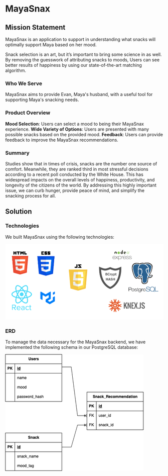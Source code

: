# MayaSnax

## Mission Statement

MayaSnax is an application to support in understanding what snacks will optimally support Maya based on her mood.

Snack selection is an art, but it’s important to bring some science in as well. By removing the guesswork of attributing snacks to moods, Users can see better results of happiness by using our state-of-the-art matching algorithm.

### Who We Serve

MayaSnax aims to provide Evan, Maya's husband, with a useful tool for supporting Maya's snacking needs.

### Product Overview

**Mood Selection**: Users can select a mood to being their MayaSnax experience.
**Wide Variety of Options**: Users are presented with many possible snacks based on the provided mood.
**Feedback**: Users can provide feedback to improve the MayaSnax recommendations.

### Summary

Studies show that in times of crisis, snacks are the number one source of comfort. Meanwhile, they are ranked third in most stressful decisions according to a recent poll conducted by the White House. This has widespread impacts on the overall levels of happiness, productivity, and longevity of the citizens of the world. By addressing this highly important issue, we can curb hunger, provide peace of mind, and simplify the snacking process for all.

## Solution

### Technologies  
We built MayaSnax using the following technologies:

![](mayasnax-technologies.png)

### ERD

To manage the data necessary for the MayaSnax backend, we have implemented the following schema in our PostgreSQL database:

![](mayasnax-erd.png)




